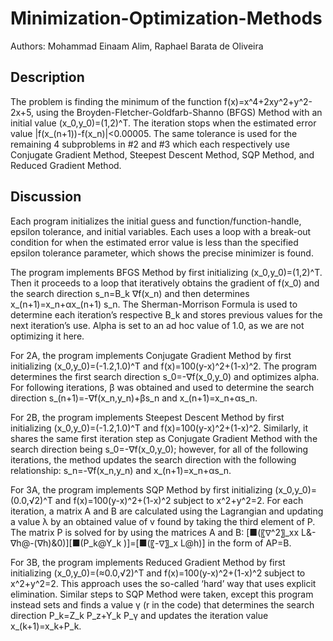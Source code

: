 # Minimization-Optimization-Methods
Authors: Mohammad Einaam Alim, Raphael Barata de Oliveira

## Description
The problem is finding the minimum of the function f(x)=x^4+2xy^2+y^2-2x+5, using the Broyden-Fletcher-Goldfarb-Shanno (BFGS) Method with an initial value (x_0,y_0)=(1,2)^T. The iteration stops when the estimated error value |f(x_(n+1))-f(x_n)|<0.00005. The same tolerance is used for the remaining 4 subproblems in #2 and #3 which each respectively use Conjugate Gradient Method, Steepest Descent Method, SQP Method, and Reduced Gradient Method.

## Discussion
Each program initializes the initial guess and function/function-handle, epsilon tolerance, and initial variables. Each uses a loop with a break-out condition for when the estimated error value is less than the specified epsilon tolerance parameter, which shows the precise minimizer is found. <br>

The program implements BFGS Method by first initializing (x_0,y_0)=(1,2)^T. Then it proceeds to a loop that iteratively obtains the gradient of f(x_0) and the search direction s_n=B_k ∇f(x_n) and then determines x_(n+1)=x_n+αx_(n+1) s_n. The Sherman-Morrison Formula is used to determine each iteration’s respective B_k and stores previous values for the next iteration’s use. Alpha is set to an ad hoc value of 1.0, as we are not optimizing it here. <br>

For 2A, the program implements Conjugate Gradient Method by first initializing (x_0,y_0)=(-1.2,1.0)^T and f(x)=100(y-x)^2+(1-x)^2. The program determines the first search direction  s_0=-∇f(x_0,y_0) and optimizes alpha. For following iterations, β was obtained and used to determine the search direction s_(n+1)=-∇f(x_n,y_n)+βs_n and x_(n+1)=x_n+αs_n. <br>

For 2B, the program implements Steepest Descent Method by first initializing (x_0,y_0)=(-1.2,1.0)^T and f(x)=100(y-x)^2+(1-x)^2. Similarly, it shares the same first iteration step as Conjugate Gradient Method with the search direction being s_0=-∇f(x_0,y_0); however, for all of the following iterations, the method updates the search direction with the following relationship: s_n=-∇f(x_n,y_n) and x_(n+1)=x_n+αs_n. <br>

For 3A, the program implements SQP Method by first initializing (x_0,y_0)=(0.0,√2)^T and f(x)=100(y-x)^2+(1-x)^2 subject to x^2+y^2=2. For each iteration, a matrix A and B are calculated using the Lagrangian and updating a value λ by an obtained value of v found by taking the third element of P. The matrix P is solved for by using the matrices A and B:
[■(〖∇^2〗_xx L&-∇h@-(∇h)&0)][■(P_k@Y_k )]=[■(〖-∇〗_x L@h)]
in the form of AP=B. <br>

For 3B, the program implements Reduced Gradient Method by first initializing (x_0,y_0)=(≈0.0,√2)^T and f(x)=100(y-x)^2+(1-x)^2 subject to x^2+y^2=2. This approach uses the so-called ‘hard’ way that uses explicit elimination. Similar steps to SQP Method were taken, except this program instead sets and finds a value γ (r in the code) that determines the search direction P_k=Z_k P_z+Y_k P_γ and updates the iteration value x_(k+1)=x_k+P_k.
